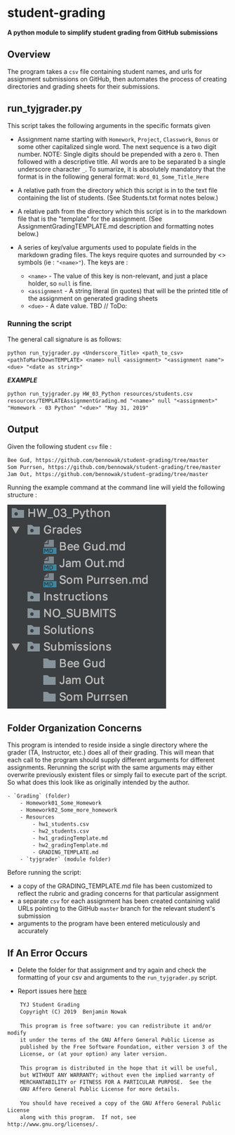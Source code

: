# student-grading
**A python module to simplify student grading from GitHub submissions**

## Overview
The program takes a `csv` file containing student names, and urls for assignment submissions on GitHub, then automates the process of creating directories and grading sheets for their submissions.

## run_tyjgrader.py
This script takes the following arguments in the specific formats given

- Assignment name starting with `Homework`, `Project`, `Classwork`, `Bonus` or some other capitalized single word.  The next sequence is a two digit number.  NOTE: Single digits should be prepended with a zero `0`. Then followed with a descriptive title.  All words are to be separated b a single underscore character `_`.  To sumarize, it is absolutely mandatory that the format is in the following general format:  `Word_01_Some_Title_Here`

- A relative path from the directory which this script is in to the text file containing the list of students. (See Students.txt format notes below.)
- A relative path from the directory which this script is in to the markdown file that is the "template" for the assignment. (See AssignmentGradingTEMPLATE.md description and formatting notes below.)
- A series of key/value arguments used to populate fields in the markdown grading files.  The keys require quotes and surrounded by <> symbols (ie : `"<name>"`).  The keys are :
  
    - `<name>` - The value of this key is non-relevant, and just a place holder, so `null` is fine.
    - `<assignment` - A string literal (in quotes) that will be the printed title of the assignment on generated grading sheets
    - `<due>` - A date value. TBD // ToDo:

### Running the script

The general call signature is as follows:

```
python run_tyjgrader.py <Underscore_Title> <path_to_csv> <pathToMarkDownTEMPLATE> <name> null <assignment> "<assignment name"> <due> "<date as string>" 
```
_**EXAMPLE**_
```
python run_tyjgrader.py HW_03_Python resources/students.csv resources/TEMPLATEAssignmentGrading.md "<name>" null "<assignment>" "Homework - 03 Python" "<due>" "May 31, 2019"
```
## Output

Given the following student `csv` file : 
```
Bee Gud, https://github.com/bennowak/student-grading/tree/master
Som Purrsen, https://github.com/bennowak/student-grading/tree/master
Jam Out, https://github.com/bennowak/student-grading/tree/master
```

Running the example command at the command line will yield the following structure : 

![The Output](docs/Output.png)

## Folder Organization Concerns

This program is intended to reside inside a single directory where the grader (TA, Instructor, etc.) does all of their grading.  This will mean that each call to the program should supply different arguments for different assignments.  Rerunning the script with the same arguments may either overwrite previously existent files or simply fail to execute part of the script.  So what does this look like as originally intended by the author.

    - `Grading` (folder)
        - Homework01_Some_Homework
        - Homework02_Some_more_homework
        - Resources
            - hw1_students.csv
            - hw2_students.csv
            - hw1_gradingTemplate.md
            - hw2_gradingTemplate.md
            - GRADING_TEMPLATE.md
        - `tyjgrader` (module folder)

Before running the script: 
- a copy of the GRADING_TEMPLATE.md file has been customized to reflect the rubric and grading concerns for that particular assignment
- a separate `csv` for each assignment has been created containing valid URLs pointing to the GitHub `master` branch for the relevant student's submission
- arguments to the program have been entered meticulously and accurately

## If An Error Occurs

- Delete the folder for that assignment and try again and check the formatting of your csv and arguments to the `run_tyjgrader.py` script.

- Report issues here [here](https://github.com/bennowak/student-grading/issues)


```
    TYJ Student Grading
    Copyright (C) 2019  Benjamin Nowak

    This program is free software: you can redistribute it and/or modify
    it under the terms of the GNU Affero General Public License as
    published by the Free Software Foundation, either version 3 of the
    License, or (at your option) any later version.

    This program is distributed in the hope that it will be useful,
    but WITHOUT ANY WARRANTY; without even the implied warranty of
    MERCHANTABILITY or FITNESS FOR A PARTICULAR PURPOSE.  See the
    GNU Affero General Public License for more details.

    You should have received a copy of the GNU Affero General Public License
    along with this program.  If not, see http://www.gnu.org/licenses/.
```